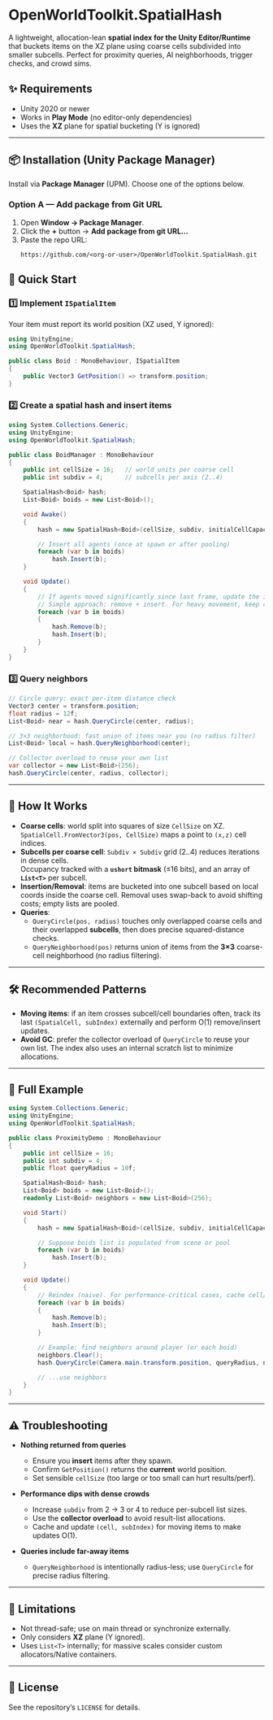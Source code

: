 # OpenWorldToolkit.SpatialHash

A lightweight, allocation-lean **spatial index for the Unity Editor/Runtime** that buckets items on the XZ plane using coarse cells subdivided into smaller subcells. Perfect for proximity queries, AI neighborhoods, trigger checks, and crowd sims.


## ✨ Requirements
- Unity 2020 or newer  
- Works in **Play Mode** (no editor-only dependencies)
- Uses the **XZ** plane for spatial bucketing (Y is ignored)

---

## 📦 Installation (Unity Package Manager)

Install via **Package Manager** (UPM). Choose one of the options below.

### Option A — Add package from Git URL
1. Open **Window → Package Manager**.
2. Click the **+** button → **Add package from git URL…**
3. Paste the repo URL:
   ```
   https://github.com/<org-or-user>/OpenWorldToolkit.SpatialHash.git
   ```

## 🚀 Quick Start

### 1️⃣ Implement `ISpatialItem`
Your item must report its world position (XZ used, Y ignored):
```csharp
using UnityEngine;
using OpenWorldToolkit.SpatialHash;

public class Boid : MonoBehaviour, ISpatialItem
{
    public Vector3 GetPosition() => transform.position;
}
```

### 2️⃣ Create a spatial hash and insert items
```csharp
using System.Collections.Generic;
using UnityEngine;
using OpenWorldToolkit.SpatialHash;

public class BoidManager : MonoBehaviour
{
    public int cellSize = 16;   // world units per coarse cell
    public int subdiv = 4;      // subcells per axis (2..4)

    SpatialHash<Boid> hash;
    List<Boid> boids = new List<Boid>();

    void Awake()
    {
        hash = new SpatialHash<Boid>(cellSize, subdiv, initialCellCapacity: 1024, queryCapacity: 1024);

        // Insert all agents (once at spawn or after pooling)
        foreach (var b in boids)
            hash.Insert(b);
    }

    void Update()
    {
        // If agents moved significantly since last frame, update the index.
        // Simple approach: remove + insert. For heavy movement, keep cached cell/subindex externally for O(1) updates.
        foreach (var b in boids)
        {
            hash.Remove(b);
            hash.Insert(b);
        }
    }
}
```

### 3️⃣ Query neighbors
```csharp
// Circle query: exact per-item distance check
Vector3 center = transform.position;
float radius = 12f;
List<Boid> near = hash.QueryCircle(center, radius);

// 3×3 neighborhood: fast union of items near you (no radius filter)
List<Boid> local = hash.QueryNeighborhood(center);

// Collector overload to reuse your own list
var collector = new List<Boid>(256);
hash.QueryCircle(center, radius, collector);
```

---

## 🧩 How It Works

- **Coarse cells**: world split into squares of size `CellSize` on XZ.  
  `SpatialCell.FromVector3(pos, CellSize)` maps a point to `(x,z)` cell indices.
- **Subcells per coarse cell**: `Subdiv × Subdiv` grid (2..4) reduces iterations in dense cells.  
  Occupancy tracked with a **`ushort` bitmask** (≤16 bits), and an array of **`List<T>`** per subcell.
- **Insertion/Removal**: items are bucketed into one subcell based on local coords inside the coarse cell. Removal uses swap-back to avoid shifting costs; empty lists are pooled.
- **Queries**:
  - `QueryCircle(pos, radius)` touches only overlapped coarse cells and their overlapped **subcells**, then does precise squared-distance checks.
  - `QueryNeighborhood(pos)` returns union of items from the **3×3** coarse-cell neighborhood (no radius filtering).

---

## 🛠 Recommended Patterns

- **Moving items**: if an item crosses subcell/cell boundaries often, track its last `(SpatialCell, subIndex)` externally and perform O(1) remove/insert updates.
- **Avoid GC**: prefer the collector overload of `QueryCircle` to reuse your own list. The index also uses an internal scratch list to minimize allocations.
---

## 🧪 Full Example

```csharp
using System.Collections.Generic;
using UnityEngine;
using OpenWorldToolkit.SpatialHash;

public class ProximityDemo : MonoBehaviour
{
    public int cellSize = 16;
    public int subdiv = 4;
    public float queryRadius = 10f;

    SpatialHash<Boid> hash;
    List<Boid> boids = new List<Boid>();
    readonly List<Boid> neighbors = new List<Boid>(256);

    void Start()
    {
        hash = new SpatialHash<Boid>(cellSize, subdiv, initialCellCapacity: 2048, queryCapacity: 1024);

        // Suppose boids list is populated from scene or pool
        foreach (var b in boids)
            hash.Insert(b);
    }

    void Update()
    {
        // Reindex (naive). For performance-critical cases, cache cell/subIndex per boid.
        foreach (var b in boids)
        {
            hash.Remove(b);
            hash.Insert(b);
        }

        // Example: find neighbors around player (or each boid)
        neighbors.Clear();
        hash.QueryCircle(Camera.main.transform.position, queryRadius, neighbors);

        // ...use neighbors
    }
}
```

---

## ⚠️ Troubleshooting

- **Nothing returned from queries**
  - Ensure you **insert** items after they spawn.
  - Confirm `GetPosition()` returns the **current** world position.
  - Set sensible `cellSize` (too large or too small can hurt results/perf).

- **Performance dips with dense crowds**
  - Increase `subdiv` from 2 → 3 or 4 to reduce per-subcell list sizes.
  - Use the **collector overload** to avoid result-list allocations.
  - Cache and update `(cell, subIndex)` for moving items to make updates O(1).

- **Queries include far-away items**
  - `QueryNeighborhood` is intentionally radius-less; use `QueryCircle` for precise radius filtering.

---

## 🚧 Limitations

- Not thread-safe; use on main thread or synchronize externally.
- Only considers **XZ** plane (Y ignored).
- Uses `List<T>` internally; for massive scales consider custom allocators/Native containers.

---

## 📜 License
See the repository’s `LICENSE` for details.
